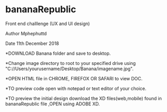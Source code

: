 # bananaRepublic
Front end challlenge (UX and UI design)

Author  Mphephuttd

Date    11th December 2018  


*DOWNLOAD Banana folder and save to desktop.

*Change image directory to root to your specified drive using "C://Users/yourusername/Desktop/Banana/imagename.jpg".

*OPEN HTML file in CHROME, FIREFOX OR SAFARI to view DOC.

*TO preview code open with notepad or text editor of your choice.

*TO preview the initial design download the XD files(web,mobile) found in bananaRepublic file ,OPEN using ADOBE XD.
